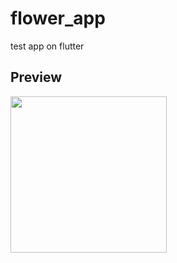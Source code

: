 # flower_app

test app on flutter

## Preview

<img src = 'assets/images/preview.gif' width='250'>

